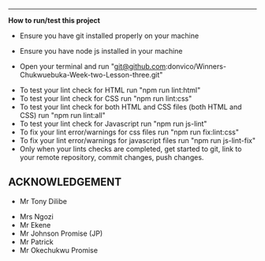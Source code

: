 

---
**How to run/test this project**
- Ensure you have git installed properly on your machine
* Ensure you have node js installed in your machine
+ Open your terminal and run "git@github.com:donvico/Winners-Chukwuebuka-Week-two-Lesson-three.git"
- To test your lint check for HTML run "npm run lint:html"
- To test your lint check for CSS run "npm run lint:css"
- To test your lint check for both HTML and CSS files (both HTML and CSS) run "npm run lint:all"
- To test your lint check for Javascript run "npm run js-lint"
- To fix your lint error/warnings for css files run "npm run fix:lint:css"
- To fix your lint error/warnings for javascript files run "npm run js-lint-fix"
- Only when your lints checks are completed, get started to git, link to your remote repository, commit changes, push changes.

 **ACKNOWLEDGEMENT**
 ---
- Mr Tony Dilibe
* Mrs Ngozi
* Mr Ekene
* Mr Johnson Promise (JP)
* Mr Patrick 
* Mr Okechukwu Promise
 

